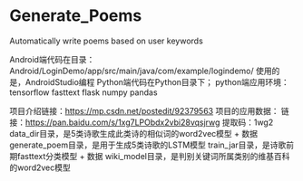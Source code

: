 # Generate_Poems
Automatically write poems based on user keywords

Android端代码在目录：Android/LoginDemo/app/src/main/java/com/example/logindemo/
使用的是，AndroidStudio编程
Python端代码在Python目录下；
python端应用环境：
tensorflow
fasttext
flask
numpy
pandas

项目介绍链接：https://mp.csdn.net/postedit/92379563
项目的应用数据：
链接：https://pan.baidu.com/s/1xg7LPObdx2vbi28vqsjrwg 
提取码：1wg2 
data_dir目录，是5类诗歌生成此类诗的相似词的word2vec模型 + 数据
generate_poem目录，是用于生成5类诗歌的LSTM模型
train_jar目录，是诗歌前期fasttext分类模型 + 数据
wiki_model目录，是判别关键词所属类别的维基百科的word2vec模型
